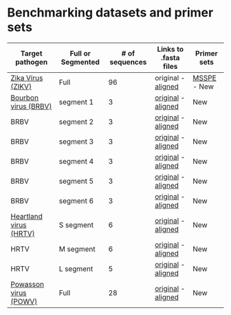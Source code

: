 # Benchmarking datasets and primer sets 

| Target pathogen | Full or Segmented | # of sequences | Links to .fasta files | Primer sets   |  
| --------------- | ----------------- | --------------- | -------------------- | ------------- |
| [Zika Virus (ZIKV)](https://en.wikipedia.org/wiki/Zika_virus) | Full            | 96              | original  -   [aligned](aligned_sequences/zika.fasta) | [MSSPE](primer_sets/zika_msspe_primers.fasta)  -  New |
| [Bourbon virus (BRBV)](https://en.wikipedia.org/wiki/Bourbon_virus)| segment 1   | 3               | [original](original_sequences/BRBV-SEG1.fasta)  -   [aligned](aligned_sequences/BRBV-SEG1.fasta) | New |
| BRBV | segment 2   | 3               | [original](original_sequences/BRBV-SEG2.fasta)  -   [aligned](aligned_sequences/BRBV-SEG2.fasta) | New |
| BRBV | segment 3   | 3               | [original](original_sequences/BRBV-SEG3.fasta)  -   [aligned](aligned_sequences/BRBV-SEG3.fasta) | New |
| BRBV | segment 4   | 3               | [original](original_sequences/BRBV-SEG4.fasta)  -   [aligned](aligned_sequences/BRBV-SEG4.fasta) | New |
| BRBV | segment 5   | 3               | [original](original_sequences/BRBV-SEG5.fasta)  -   [aligned](aligned_sequences/BRBV-SEG5.fasta) | New |
| BRBV | segment 6   | 3               | [original](original_sequences/BRBV-SEG6.fasta)  -   [aligned](aligned_sequences/BRBV-SEG6.fasta) | New |
| [Heartland virus (HRTV)](https://en.wikipedia.org/wiki/Heartland_bandavirus) | S segment | 6               | [original](original_sequences/HRTV-S_Seg.fasta)  -  [aligned](aligned_sequences/HRTV-S_Seg.fasta)| New |
| HRTV | M segment | 6               | [original](original_sequences/HRTV-M_Seg.fasta)  -  [aligned](aligned_sequences/HRTV-M_Seg.fasta)| New |
| HRTV | L segment | 5               | [original](original_sequences/HRTV-L_Seg.fasta)  -  [aligned](aligned_sequences/HRTV-L_Seg.fasta)| New |
| [Powasson virus (POWV)](https://en.wikipedia.org/wiki/Powassan_virus) | Full            | 28              | [original](original_sequences/POWV-Full.fasta)  -   [aligned](aligned_sequences/POWV-Full.fasta) | New |
